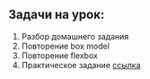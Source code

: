 ## Задачи на урок:

1. Разбор домашнего задания
2. Повторение box model
3. Повторение flexbox 
4. Практическое задание [ссылка](https://github.com/AlisherKhamidov/task_fe-css-flexbox-footer-ozon) 













